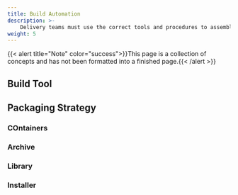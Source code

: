 ```yaml
---
title: Build Automation
description: >-
    Delivery teams must use the correct tools and procedures to assemble their deployment units.
weight: 5
---
```

{{< alert title="Note" color="success">}}This page is a collection of concepts and has not been formatted into a finished page.{{< /alert >}}

## Build Tool

## Packaging Strategy

### COntainers

### Archive

### Library

### Installer

